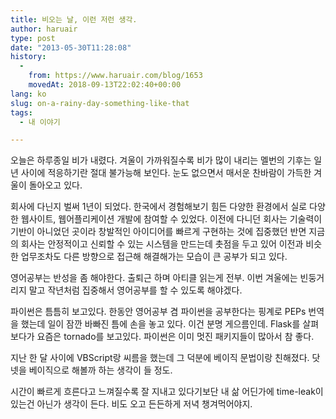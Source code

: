 ```yaml
---
title: 비오는 날, 이런 저런 생각.
author: haruair
type: post
date: "2013-05-30T11:28:08"
history:
  - 
    from: https://www.haruair.com/blog/1653
    movedAt: 2018-09-13T22:02:40+00:00
lang: ko
slug: on-a-rainy-day-something-like-that
tags:
  - 내 이야기

---
```

오늘은 하루종일 비가 내렸다. 겨울이 가까워질수록 비가 많이 내리는 멜번의 기후는 일년 사이에 적응하기란 절대 불가능해 보인다. 눈도 없으면서 매서운 찬바람이 가득한 겨울이 돌아오고 있다.

회사에 다닌지 벌써 1년이 되었다. 한국에서 경험해보기 힘든 다양한 환경에서 실로 다양한 웹사이트, 웹어플리케이션 개발에 참여할 수 있었다. 이전에 다니던 회사는 기술력이 기반이 아니었던 곳이라 창발적인 아이디어를 빠르게 구현하는 것에 집중했던 반면 지금의 회사는 안정적이고 신뢰할 수 있는 시스템을 만드는데 촛점을 두고 있어 이전과 비슷한 업무조차도 다른 방향으로 접근해 해결해가는 모습이 큰 공부가 되고 있다.

영어공부는 반성을 좀 해야한다. 출퇴근 하며 아티클 읽는게 전부. 이번 겨울에는 빈둥거리지 말고 작년처럼 집중해서 영어공부를 할 수 있도록 해야겠다.

파이썬은 틈틈히 보고있다. 한동안 영어공부 겸 파이썬을 공부한다는 핑계로 PEPs 번역을 했는데 일이 잠깐 바빠진 틈에 손을 놓고 있다. 이건 분명 게으름인데. Flask를 살펴보다가 요즘은 tornado를 보고있다. 파이썬은 이미 멋진 패키지들이 많아서 참 좋다.

지난 한 달 사이에 VBScript랑 씨름을 했는데 그 덕분에 베이직 문법이랑 친해졌다. 닷넷을 베이직으로 해볼까 하는 생각이 들 정도.

시간이 빠르게 흐른다고 느껴질수록 잘 지내고 있다기보단 내 삶 어딘가에 time-leak이 있는건 아닌가 생각이 든다. 비도 오고 든든하게 저녁 챙겨먹어야지.
